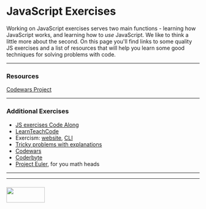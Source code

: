 # JavaScript Exercises

Working on JavaScript exercises serves two main functions - learning how JavaScript works, and learning how to _use_ JavaScript.  We like to think a little more about the second.  On this page you'll find links to some quality JS exercises and a list of resources that will help you learn some good techniques for solving problems with code.

---
### Resources

[Codewars Project](https://elewa-academy.github.io/Fundamentals/3-codewars-gallery/)

---
### Additional Exercises

* [JS exercises Code Along](https://elewa-academy.github.io/Frontend-Code-Alongs/00-js-exercises/)
* [LearnTeachCode](https://github.com/LearnTeachCode/intro-javascript-class)
* Exercism: [website](https://github.com/exercism/javascript), [CLI](http://exercism.io/languages/javascript/exercises)
* [Tricky problems with explanations](https://github.com/shadkhan/Javascript-Puzzles-for-Fun)  
* [Codewars](https://www.codewars.com)
* [Coderbyte](https://coderbyte.com/)
* [Project Euler](https://projecteuler.net), for you math heads

___
___
### <a href="http://elewa.education/blog" target="_blank"><img src="https://user-images.githubusercontent.com/18554853/34921062-506450ae-f97d-11e7-875f-6feeb26ad72d.png" width="100" height="40"/></a>
